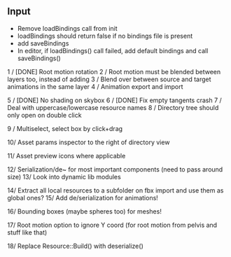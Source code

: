 ## Input
  - Remove loadBindings call from init
  - loadBindings should return false if no bindings file is present
  - add saveBindings
  - In editor, if loadBindings() call failed, add default bindings and call saveBindings()
  
1 / [DONE] Root motion rotation
2 / Root motion must be blended between layers too, instead of adding
3 / Blend over between source and target animations in the same layer
4 / Animation export and import

5 / [DONE] No shading on skybox
6 / [DONE] Fix empty tangents crash
7 / Deal with uppercase/lowercase resource names
8 / Directory tree should only open on double click

9 / Multiselect, select box by click+drag

10/ Asset params inspector to the right of directory view

11/ Asset preview icons where applicable

12/ Serialization/de~ for most important components (need to pass around size)
13/ Look into dynamic lib modules

14/ Extract all local resources to a subfolder on fbx import and use them as global ones?
15/ Add de/serialization for animations!

16/ Bounding boxes (maybe spheres too) for meshes!

17/ Root motion option to ignore Y coord (for root motion from pelvis and stuff like that)

18/ Replace Resource::Build() with deserialize()
